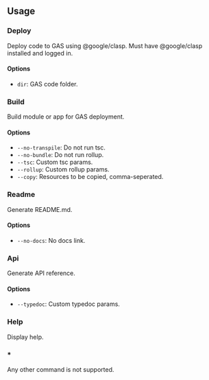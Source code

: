 ## Usage

### Deploy

Deploy code to GAS using @google/clasp.
Must have @google/clasp installed and logged in.

#### Options

- `dir`: GAS code folder.

### Build

Build module or app for GAS deployment.

#### Options

- `--no-transpile`: Do not run tsc.
- `--no-bundle`: Do not run rollup.
- `--tsc`: Custom tsc params.
- `--rollup`: Custom rollup params.
- `--copy`: Resources to be copied, comma-seperated.

### Readme

Generate README.md.

#### Options

- `--no-docs`: No docs link.

### Api

Generate API reference.

#### Options

- `--typedoc`: Custom typedoc params.

### Help

Display help.

### *

Any other command is not supported.